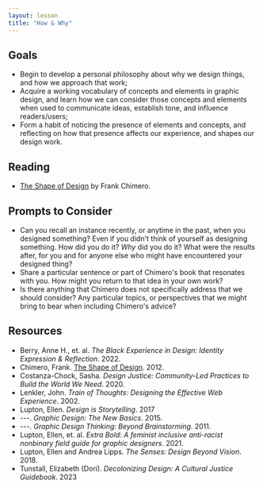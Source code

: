 ```yaml
---
layout: lesson
title: "How & Why"
---
```


## Goals
- Begin to develop a personal philosophy about why we design things, and how we approach that work;
- Acquire a working vocabulary of concepts and elements in graphic design, and learn how we can consider those concepts and elements when used to communicate ideas, establish tone, and influence readers/users;
- Form a habit of noticing the presence of elements and concepts, and reflecting on how that presence affects our experience, and shapes our design work.

## Reading
- [The Shape of Design](https://shapeofdesignbook.com/) by Frank Chimero.

## Prompts to Consider

- Can you recall an instance recently, or anytime in the past, when you designed something? Even if you didn't think of yourself as designing something. How did you do it? _Why_ did you do it? What were the results after, for you and for anyone else who might have encountered your designed thing?
- Share a particular sentence or part of Chimero's book that resonates with you. How might you return to that idea in your own work?
- Is there anything that Chimero does not specifically address that we should consider? Any particular topics, or perspectives that we might bring to bear when including Chimero's advice?

## Resources
- Berry, Anne H., et. al. _The Black Experience in Design: Identity Expression & Reflection_. 2022.
- Chimero, Frank. [The Shape of Design](https://shapeofdesignbook.com/). 2012.
- Costanza-Chock, Sasha. _Design Justice: Community-Led Practices to Build the World We Need_. 2020.
- Lenkler, John. _Train of Thoughts: Designing the Effective Web Experience_. 2002.
- Lupton, Ellen. _Design is Storytelling_. 2017
- \---. _Graphic Design: The New Basics_. 2015.
- \---. _Graphic Design Thinking: Beyond Brainstorming_. 2011.
- Lupton, Ellen, et. al. _Extra Bold: A feminist inclusive anti-racist nonbinary field guide for graphic designers_. 2021.
- Lupton, Ellen and Andrea Lipps. _The Senses: Design Beyond Vision_. 2018.
- Tunstall, Elizabeth (Dori). _Decolonizing Design: A Cultural Justice Guidebook_. 2023